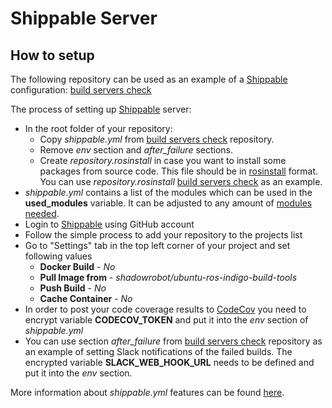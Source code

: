 # Shippable Server

## How to setup

The following repository can be used as an example of a [Shippable](https://wwww.shippable.com/) configuration: [build servers check](https://github.com/shadow-robot/build-servers-check)

The process of setting up [Shippable](https://wwww.shippable.com/) server:

  * In the root folder of your repository:
    * Copy *shippable.yml* from [build servers check](https://github.com/shadow-robot/build-servers-check) repository. 
    * Remove *env* section and *after_failure* sections.
    * Create *repository.rosinstall* in case you want to install some packages from source code. This file should be in [rosinstall](http://wiki.ros.org/rosinstall) format.
      You can use *repository.rosinstall* [build servers check](https://github.com/shadow-robot/build-servers-check) as an example.
  * *shippable.yml* contains a list of the modules which can be used in the **used_modules** variable. It can be adjusted to any amount of [modules needed](../modules.md).
  * Login to [Shippable](https://wwww.shippable.com/) using GitHub account
  * Follow the simple process to add your repository to the projects list
  * Go to "Settings" tab in the top left corner of your project and set following values
    * **Docker Build** - *No*
    * **Pull Image from** - *shadowrobot/ubuntu-ros-indigo-build-tools*
    * **Push Build** - *No*
    * **Cache Container** - *No*
  * In order to post your code coverage results to [CodeCov](https://codecov.io) you need to encrypt variable **CODECOV_TOKEN** and put it into the *env* section of *shippable.yml*
  * You can use section *after_failure* from [build servers check](https://github.com/shadow-robot/build-servers-check) repository as an example of setting Slack notifications of the failed builds. 
    The encrypted variable **SLACK_WEB_HOOK_URL** needs to be defined and put it into the *env* section.
   
More information about *shippable.yml* features can be found [here](http://shippable-docs-20.readthedocs.org/en/latest/config.html#configuration). 
